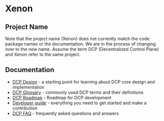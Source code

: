 # Xenon

## Project Name
Note that the project name (Xenon) does not currently match the code package names or the documentation. We are in the process of changing over to the new name. Assume the term DCP (Decentralized Control Plane) and Xenon refer to the same project.

## Documentation

* [DCP Design](dcp-Design) - a starting point for learning about DCP core design and implementation
* [DCP Glossary](Glossary) - commonly used DCP terms and their definitions
* [DCP Roadmap](roadmap) - Roadmap for DCP development
* [Developer guide](dcp-DeveloperGuide) - everything you need to get started and make a contribution
* [DCP FAQ](dcp-FAQ) - frequently asked questions and answers
